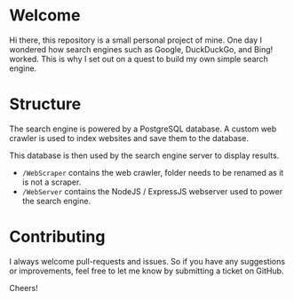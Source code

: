 # Welcome
Hi there, this repository is a small personal project of mine. One day I wondered how search engines such as Google, DuckDuckGo, and Bing! worked. This is why I set out on a quest to build my own simple search engine.

# Structure
The search engine is powered by a PostgreSQL database. A custom web crawler is used to index websites and save them to the database.

This database is then used by the search engine server to display results.

- `/WebScraper` contains the web crawler, folder needs to be renamed as it is not a scraper.
- `/WebServer` contains the NodeJS / ExpressJS webserver used to power the search engine.

# Contributing
I always welcome pull-requests and issues. So if you have any suggestions or improvements, feel free to let me know by submitting a ticket on GitHub.

Cheers!

